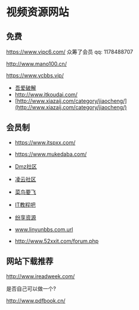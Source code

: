 # 视频资源网站
## 免费

https://www.vipc6.com/   众筹了会员 qq: 1178488707

http://www.mano100.cn/

https://www.ycbbs.vip/

- [吾爱破解](https://www.52pojie.cn/)
- http://www.itkoudai.com/
- [http://www.xiazaij.com/category/jiaocheng/](http://www.xiazaij.com/category/jiaocheng/)

## 会员制

- https://www.itspxx.com/

- https://www.mukedaba.com/
- [Dmz社区](http://www.dmzshequ.com/)
- [凌云社区](http://www.linyunbbs.com/)  
- [菜鸟要飞](http://www.newbiefly.com/)
- [IT教程吧](https://www.itjc8.com/)
- [纷享资源](http://www.fxziku.com/)
- www.linyunbbs.com.url
- http://www.52xxit.com/forum.php



## 网站下载推荐

http://www.ireadweek.com/

是否自己可以做一个?

http://www.pdfbook.cn/